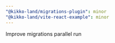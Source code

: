 ```yaml
---
"@kikko-land/migrations-plugin": minor
"@kikko-land/vite-react-example": minor
---
```


Improve migrations parallel run
